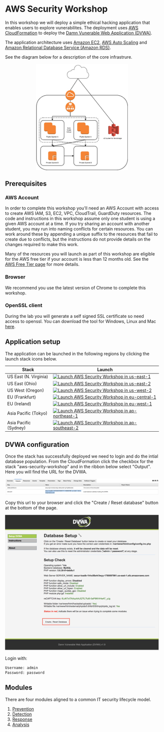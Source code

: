 # AWS Security Workshop

In this workshop we will deploy a simple ethical hacking application that enables users to explore vunerabilites. The deployment uses [AWS CloudFormation](https://aws.amazon.com/cloudformation/) to deploy the [Damn Vunerable Web Application (DVWA)](http://www.dvwa.co.uk/).

The application architecture uses [Amazon EC2](https://aws.amazon.com/ec2/), [AWS Auto Scaling](https://aws.amazon.com/autoscaling/) and [Amazon Relational Database Service (Amazon RDS)](https://aws.amazon.com/rds/).

See the diagram below for a description of the core infrastrure.

<p align="center">
  <img width="300" src="https://github.com/charliejllewellyn/aws-security-workshop/blob/master/images/secuirty_immersion_day.jpg">
</p>

## Prerequisites

### AWS Account

In order to complete this workshop you'll need an AWS Account with access to create AWS IAM, S3, EC2, VPC, CloudTrail, GuardDuty resources. The code and instructions in this workshop assume only one student is using a given AWS account at a time. If you try sharing an account with another student, you may run into naming conflicts for certain resources. You can work around these by appending a unique suffix to the resources that fail to create due to conflicts, but the instructions do not provide details on the changes required to make this work.

Many of the resources you will launch as part of this workshop are eligible for the AWS free tier if your account is less than 12 months old. See the [AWS Free Tier page](https://aws.amazon.com/free/) for more details.

### Browser

We recommend you use the latest version of Chrome to complete this workshop.

### OpenSSL client

During the lab you will generate a self signed SSL certificate so need access to openssl. You can download the tool for Windows, Linux and Mac [here](https://wiki.openssl.org/index.php/Binaries).

## Application setup

The application can be launched in the following regions by clicking the launch stack icons below.

Stack| Launch
------|-----
US East (N. Virginia) | [![Launch AWS Security Workshop in us-east-1](http://docs.aws.amazon.com/AWSCloudFormation/latest/UserGuide/images/cloudformation-launch-stack-button.png)](https://console.aws.amazon.com/cloudformation/home?region=us-east-1#/stacks/new?stackName=aws-security-workshop&templateURL=https://s3-eu-west-1.amazonaws.com/cjl-cloudformation-stack-templates/application_deployment.yaml)
US East (Ohio) | [![Launch AWS Security Workshop in us-east-2](http://docs.aws.amazon.com/AWSCloudFormation/latest/UserGuide/images/cloudformation-launch-stack-button.png)](https://console.aws.amazon.com/cloudformation/home?region=us-east-2#/stacks/new?stackName=aws-security-workshop&templateURL=https://s3-eu-west-1.amazonaws.com/cjl-cloudformation-stack-templates/application_deployment.yaml)
US West (Oregon) | [![Launch AWS Security Workshop in us-west-2](http://docs.aws.amazon.com/AWSCloudFormation/latest/UserGuide/images/cloudformation-launch-stack-button.png)](https://console.aws.amazon.com/cloudformation/home?region=us-west-2#/stacks/new?stackName=aws-security-workshop&templateURL=https://s3-eu-west-1.amazonaws.com/cjl-cloudformation-stack-templates/application_deployment.yaml)
EU (Frankfurt) | [![Launch AWS Security Workshop in eu-central-1](http://docs.aws.amazon.com/AWSCloudFormation/latest/UserGuide/images/cloudformation-launch-stack-button.png)](https://console.aws.amazon.com/cloudformation/home?region=eu-central-1#/stacks/new?stackName=aws-security-workshop&templateURL=https://s3-eu-west-1.amazonaws.com/cjl-cloudformation-stack-templates/application_deployment.yaml)
EU (Ireland) | [![Launch AWS Security Workshop in eu-west-1](http://docs.aws.amazon.com/AWSCloudFormation/latest/UserGuide/images/cloudformation-launch-stack-button.png)](https://console.aws.amazon.com/cloudformation/home?region=eu-west-1#/stacks/new?stackName=aws-security-workshop&templateURL=https://s3-eu-west-1.amazonaws.com/cjl-cloudformation-stack-templates/application_deployment.yaml)
Asia Pacific (Tokyo) | [![Launch AWS Security Workshop in ap-northeast-1](http://docs.aws.amazon.com/AWSCloudFormation/latest/UserGuide/images/cloudformation-launch-stack-button.png)](https://console.aws.amazon.com/cloudformation/home?region=ap-northeast-1#/stacks/new?stackName=aws-security-workshop&templateURL=https://s3-eu-west-1.amazonaws.com/cjl-cloudformation-stack-templates/application_deployment.yaml)
Asia Pacific (Sydney) | [![Launch AWS Security Workshop in ap-southeast-2](http://docs.aws.amazon.com/AWSCloudFormation/latest/UserGuide/images/cloudformation-launch-stack-button.png)](https://console.aws.amazon.com/cloudformation/home?region=ap-southeast-2#/stacks/new?stackName=aws-security-workshop&templateURL=https://s3-eu-west-1.amazonaws.com/cjl-cloudformation-stack-templates/application_deployment.yaml)

## DVWA configuration

Once the stack has successfully deployed we need to login and do the intial database population. From the CloudFormation click the checkbox for the stack "aws-security-workshop" and in the ribbon below select "Output". Here you will find the URL for the DVWA.

![DVWA URL](https://github.com/charliejllewellyn/aws-security-workshop/blob/master/images/dvwa_url.png)

Copy this url to your browser and click the "Create / Reset database" button at the bottom of the page.

![DVWA](https://github.com/charliejllewellyn/aws-security-workshop/blob/master/images/dvwa.png)

Login with:

```
Username: admin
Password: password
```

## Modules

There are four modules aligned to a common IT security lifecycle model.

1. [Prevention](prevention)
2. [Detection](detection)
3. [Response](reponse)
4. [Analysis](analysis)
